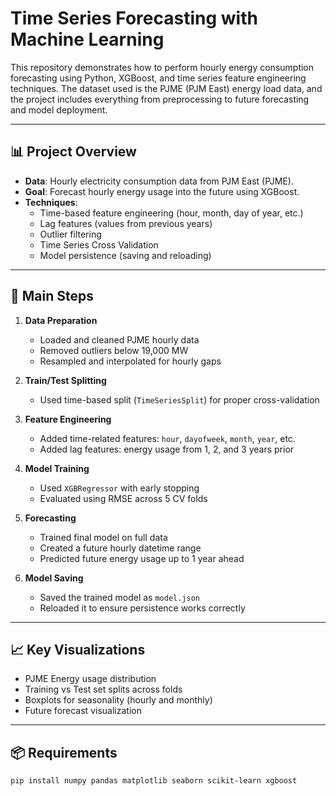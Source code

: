 # Time Series Forecasting with Machine Learning

This repository demonstrates how to perform hourly energy consumption forecasting using Python, XGBoost, and time series feature engineering techniques. The dataset used is the PJME (PJM East) energy load data, and the project includes everything from preprocessing to future forecasting and model deployment.

---

## 📊 Project Overview

- **Data**: Hourly electricity consumption data from PJM East (PJME).
- **Goal**: Forecast hourly energy usage into the future using XGBoost.
- **Techniques**:
  - Time-based feature engineering (hour, month, day of year, etc.)
  - Lag features (values from previous years)
  - Outlier filtering
  - Time Series Cross Validation
  - Model persistence (saving and reloading)

---

## 🧪 Main Steps

1. **Data Preparation**
   - Loaded and cleaned PJME hourly data
   - Removed outliers below 19,000 MW
   - Resampled and interpolated for hourly gaps

2. **Train/Test Splitting**
   - Used time-based split (`TimeSeriesSplit`) for proper cross-validation

3. **Feature Engineering**
   - Added time-related features: `hour`, `dayofweek`, `month`, `year`, etc.
   - Added lag features: energy usage from 1, 2, and 3 years prior

4. **Model Training**
   - Used `XGBRegressor` with early stopping
   - Evaluated using RMSE across 5 CV folds

5. **Forecasting**
   - Trained final model on full data
   - Created a future hourly datetime range
   - Predicted future energy usage up to 1 year ahead

6. **Model Saving**
   - Saved the trained model as `model.json`
   - Reloaded it to ensure persistence works correctly

---

## 📈 Key Visualizations

- PJME Energy usage distribution
- Training vs Test set splits across folds
- Boxplots for seasonality (hourly and monthly)
- Future forecast visualization

---

## 📦 Requirements

```bash
pip install numpy pandas matplotlib seaborn scikit-learn xgboost
